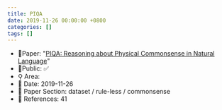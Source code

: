 ```yaml
---
title: PIQA
date: 2019-11-26 00:00:00 +0800
categories: []
tags: []
---
```


- 📙Paper: "[PIQA: Reasoning about Physical Commonsense in Natural Language](https://www.semanticscholar.org/paper/PIQA%3A-Reasoning-about-Physical-Commonsense-in-Bisk-Zellers/04f4e55e14150b7c48b0287ba77c7443df76ed45)"
- 🔑Public: ✅
- ⚲ Area: 
- 📅 Date: 2019-11-26
- 🔎 Paper Section: dataset / rule-less / commonsense
- 📝 References: 41
